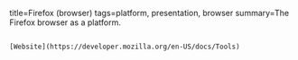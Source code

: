 title=Firefox (browser)
tags=platform, presentation, browser
summary=The Firefox browser as a platform.
~~~~~~

[Website](https://developer.mozilla.org/en-US/docs/Tools)

